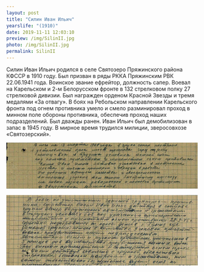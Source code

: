 ```yaml
---
layout: post
title: "Силин Иван Ильич"
yearslife: "(1910)"
date: 2019-11-11 12:03:10
preview: /img/SilinII.jpg
photo: /img/SilinII.jpg
permalink: SilinII
---
```


Силин Иван Ильич родился в селе Святозеро Пряжинского района КФССР в 1910 году. Был призван в ряды РККА Пряжинским РВК 22.06.1941 года. Воинское звание ефрейтор, должность сапер. Воевал на Карельском и 2-м Белорусском фронте в 132 стрелковом полку 27 стрелковой дивизии. Был награжден орденом Красной Звезды и тремя медалями «За отвагу». В боях на Ребольском направлении Карельского фронта под огнем противника умело и смело разминировал проход в минном поле обороны противника, обеспечив проход наших подразделений. Был дважды ранен. Иван Ильич был демобилизован в запас в 1945 году. В мирное время трудился милиции, зверосовхозе «Святозерский».

[<img src="/img/SilinII2.jpg#thumbnail" alt="" title="">](/img/SilinII2.jpg)

[<img src="/img/SilinII3.jpg#thumbnail" alt="" title="">](/img/SilinII3.jpg)